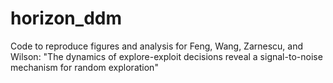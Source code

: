 # horizon_ddm
Code to reproduce figures and analysis for Feng, Wang, Zarnescu, and Wilson: "The dynamics of explore-exploit decisions reveal a signal-to-noise mechanism for random exploration"
